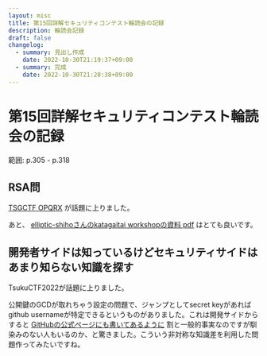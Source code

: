 ```yaml
---
layout: misc
title: 第15回詳解セキュリティコンテスト輪読会の記録
description: 輪読会記録
draft: false
changelog:
  - summary: 見出し作成
    date: 2022-10-30T21:19:37+09:00
  - summary: 完成
    date: 2022-10-30T21:28:38+09:00
---
```


# 第15回詳解セキュリティコンテスト輪読会の記録

範囲: p.305 - p.318

## RSA問

[TSGCTF OPQRX](https://furutsuki.hatenablog.com/entry/2019/05/05/163313#Crypto-497pts-10-Solves-OPQRX) が話題に上りました。

あと、 [elliptic-shihoさんのkatagaitai workshopの資料 pdf](http://elliptic-shiho.github.io/slide/katagaitai_winter_2018.pdf) はとても良いです。

## 開発者サイドは知っているけどセキュリティサイドはあまり知らない知識を探す

TsukuCTF2022が話題に上りました。

公開鍵のGCDが取れちゃう設定の問題で、ジャンプとしてsecret keyがあればgithub usernameが特定できるというものがありました。これは開発サイドからすると [GitHubの公式ページにも書いてあるように](https://docs.github.com/ja/authentication/connecting-to-github-with-ssh/testing-your-ssh-connection) 割と一般的事実なのですが馴染みのない人もいるのか、と驚きました。こういう非対称な知識差を利用した問題作ってみたいですね。
